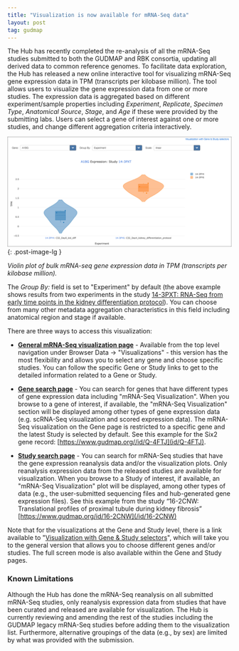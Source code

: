 ```yaml
---
title: "Visualization is now available for mRNA-Seq data"
layout: post
tag: gudmap
---
```


The Hub has recently completed the re-analysis of all the mRNA-Seq studies submitted to both the GUDMAP and RBK consortia, updating all derived data to common reference genomes. To facilitate data exploration, the Hub has released a new online interactive tool for visualizing mRNA-Seq gene expression data in TPM (transcripts per kilobase million). The tool allows users to visualize the gene expression data from one or more studies. The expression data is aggregated based on different experiment/sample properties including *Experiment*, *Replicate*, *Specimen Type*, *Anatomical Source*, *Stage*, and *Age* if these were provided by the submitting labs. Users can select a gene of interest against one or more studies, and change different aggregation criteria interactively.  

![Example visualization](/assets/img/news/tpm-example.png){: .post-image-lg }

*Violin plot of bulk mRNA-seq gene expression data in TPM (transcripts per kilobase million).*

The *Group By:* field is set to "Experiment" by default (the above example shows results from two experiments in the study [14-3PXT](/id/14-3PXT)[: RNA-Seq from early time points in the kidney differentiation protocol](/id/14-3PXT)). You can choose from many other metadata aggregation characteristics in this field including anatomical region and stage if available.

There are three ways to access this visualization:

* **[General mRNA-Seq visualization page](/deriva-webapps/plot/?config=study-violin&pcid=newsletter)** - Available from the top level navigation under Browser Data -> "Visualizations" - this version has the most flexibility and allows you to select any gene and choose specific studies. You can follow the specific Gene or Study links to get to the detailed information related to a Gene or Study.      

* **[Gene search page](/chaise/recordset/#2/Common:Gene/*::facets::N4IghgdgJiBcDaoDOB7ArgJwMYFM4gEEIBPAfQBEwAXMEAGhCwAsUBLXJOeKjNHAXQC+dZOmx5YIACoAFALKkAaqyRowAG1YAvaqxQR6jFuxycEPPkKFA@sort(RID)?pcid=newsletter)** - You can search for genes that have different types of gene expression data including "mRNA-Seq Visualization". When you browse to a gene of interest, if available, the  "mRNA-Seq Visualization" section will be displayed among other types of gene expression data (e.g. scRNA-Seq visualization and scored expression data). The mRNA-Seq visualization on the Gene page is restricted to a specific gene and the latest Study is selected by default. See this example for the Six2 gene record: [https://www.gudmap.org//id/Q-4FTJ](id/Q-4FTJ).

* **[Study search page](/chaise/recordset/#2/RNASeq:Study/*::facets::N4IghgdgJiBcDaoDOB7ArgJwMYFM6JAEsIAjdafEAJQDkBBAZRwEcQAaEAUQA8AHHDIQC2OCABcA+gzFooATwlUAkgBEJAMwDWOOSAC6AXzah0YsmgoJq9Jqw49+gkeIkOBw0ZIAqc-hu26hhzKKvocWAAWKIS4SJQAigC0AJoAUgAaAOr6Rsjo2HiwIF4ACgCyEipgYmDsIJHRsfhiGGg4hoZAA@sort(RMT::desc::,RID)?pcid=newsletter)** - You can search for mRNA-Seq studies that have the gene expression reanalysis data and/or the visualization plots. Only reanalysis expression data from the released studies are available for visualization. When you browse to a Study of interest, if available, an "mRNA-Seq Visualization" plot will be displayed, among other types of data (e.g., the user-submitted sequencing files and hub-generated gene expression files). See this example from the study “16-2CNW: Translational profiles of proximal tubule during kidney fibrosis” [https://www.gudmap.org/id/16-2CNW](/id/16-2CNW)

Note that for the visualizations at the Gene and Study level, there is a link available to "[Visualization with Gene & Study selectors](/deriva-webapps/plot/?config=study-violin)", which will take you to the general version that allows you to choose different genes and/or studies. The full screen mode is also available within the Gene and Study pages.

### Known Limitations

Although the Hub has done the mRNA-Seq reanalysis on all submitted mRNA-Seq studies, only reanalysis expression data from studies that have been curated and released are available for visualization. The Hub is currently reviewing and amending the rest of the studies including the GUDMAP legacy mRNA-Seq studies before adding them to the visualization list. Furthermore, alternative groupings of the data (e.g., by sex) are limited by what was provided with the submission.
